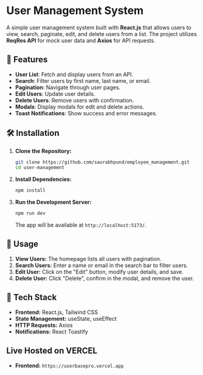 # User Management System

A simple user management system built with **React.js** that allows users to view, search, paginate, edit, and delete users from a list. The project utilizes **ReqRes API** for mock user data and **Axios** for API requests.

## 🚀 Features

- **User List**: Fetch and display users from an API.
- **Search**: Filter users by first name, last name, or email.
- **Pagination**: Navigate through user pages.
- **Edit Users**: Update user details.
- **Delete Users**: Remove users with confirmation.
- **Modals**: Display modals for edit and delete actions.
- **Toast Notifications**: Show success and error messages.

## 🛠️ Installation

1. **Clone the Repository:**
   ```sh
   git clone https://github.com/saurabhpund/employee_management.git
   cd user-management
   ```

2. **Install Dependencies:**
   ```sh
   npm install
   ```

3. **Run the Development Server:**
   ```sh
   npm run dev
   ```

   The app will be available at `http://localhost:5173/`.

## 🔧 Usage

1. **View Users:** The homepage lists all users with pagination.
2. **Search Users:** Enter a name or email in the search bar to filter users.
3. **Edit User:** Click on the "Edit" button, modify user details, and save.
4. **Delete User:** Click "Delete", confirm in the modal, and remove the user.

## 🎨 Tech Stack

- **Frontend:** React.js, Tailwind CSS
- **State Management:** useState, useEffect
- **HTTP Requests:** Axios
- **Notifications:** React Toastify

## Live Hosted on VERCEL

- **Frontend:** `https://userbasepro.vercel.app`
